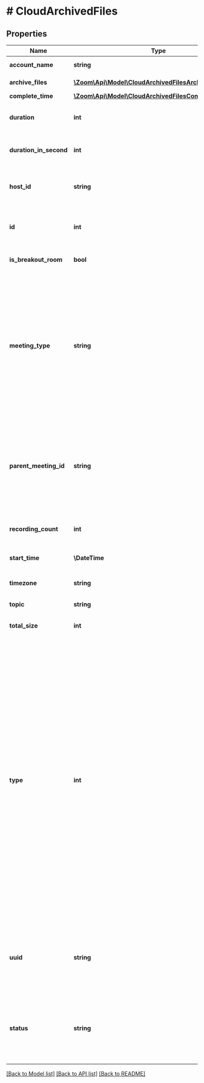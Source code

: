 # # CloudArchivedFiles

## Properties

Name | Type | Description | Notes
------------ | ------------- | ------------- | -------------
**account_name** | **string** | The user&#39;s account name. |
**archive_files** | [**\Zoom\Api\Model\CloudArchivedFilesArchiveFilesInner[]**](CloudArchivedFilesArchiveFilesInner.md) | Information about the archive files. |
**complete_time** | [**\Zoom\Api\Model\CloudArchivedFilesCompleteTime**](CloudArchivedFilesCompleteTime.md) |  |
**duration** | **int** | The meeting or webinar&#39;s scheduled duration. |
**duration_in_second** | **int** | The meeting or webinar&#39;s duration, in seconds. |
**host_id** | **string** | The ID of the user set as the host of the archived meeting or webinar. |
**id** | **int** | The ID of the meeting (&#x60;meetingId&#x60;) or the webinar (&#x60;webinarId&#x60;). |
**is_breakout_room** | **bool** | Whether the room is a [breakout room](https://support.zoom.us/hc/en-us/articles/115005769646-Participating-in-breakout-rooms). |
**meeting_type** | **string** | Whether the meeting or webinar is internal or external:  * &#x60;internal&#x60; — An internal meeting or webinar.  * &#x60;external&#x60; — An external meeting or webinar.    The &#x60;id&#x60;, &#x60;host_id&#x60;, and &#x60;topic&#x60; PII (Personal Identifiable Information) values in this response are removed when this value is &#x60;external&#x60;. |
**parent_meeting_id** | **string** | The parent meeting&#39;s universally unique ID (UUID). Each meeting or webinar instance generates a UUID. If the &#x60;is_breakout_room&#x60; value is &#x60;true&#x60;, the API returns this value. | [optional]
**recording_count** | **int** | The number of archived files returned in the API call response. |
**start_time** | **\DateTime** | The meeting or webinar&#39;s start time. |
**timezone** | **string** | The meeting or webinar&#39;s [timezone](https://marketplace.zoom.us/docs/api-reference/other-references/abbreviation-lists#timezones). |
**topic** | **string** | The meeting or webinar topic. |
**total_size** | **int** | The total size of the archive file, in bytes. |
**type** | **int** | The type of archived meeting or webinar:    If the recording is of a meeting:  * &#x60;1&#x60; — Instant meeting.  * &#x60;2&#x60; — Scheduled meeting.  * &#x60;3&#x60; — A recurring meeting with no fixed time.  * &#x60;4&#x60; — A meeting created via PMI (Personal Meeting ID).  * &#x60;7&#x60; — A [Personal Audio Conference](https://support.zoom.us/hc/en-us/articles/204517069-Getting-Started-with-Personal-Audio-Conference) (PAC).  * &#x60;8&#x60; - Recurring meeting with a fixed time.    If the recording is of a webinar:  * &#x60;5&#x60; — A webinar.  * &#x60;6&#x60; — A recurring webinar without a fixed time.  * &#x60;9&#x60; — A recurring webinar with a fixed time.    If the recording is **not** from a meeting or webinar:   * &#x60;99&#x60; — A recording uploaded via the [**Recordings**](https://zoom.us/recording) interface on the Zoom Web Portal.  * &#x60;100&#x60; — A [breakout room](https://support.zoom.us/hc/en-us/articles/115005769646-Participating-in-breakout-rooms). |
**uuid** | **string** | The universally unique identifier (UUID) of the recorded meeting or webinar instance. Each meeting or webinar instance generates a UUID. |
**status** | **string** | The archive&#39;s processing status:  * &#x60;completed&#x60; — The archive&#39;s processing is complete.  * &#x60;processing&#x60; — The archive is processing. |

[[Back to Model list]](../../README.md#models) [[Back to API list]](../../README.md#endpoints) [[Back to README]](../../README.md)
